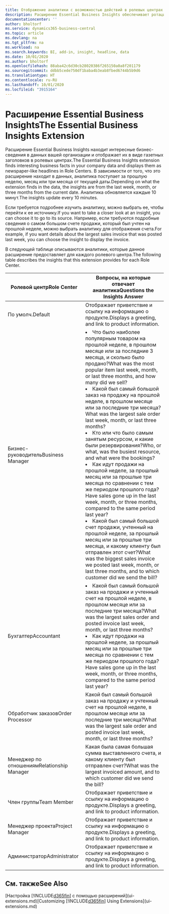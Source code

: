 ```yaml
---
title: Отображение аналитики с возможностью действий в ролевых центрах | Документация Майкрософт
description: Расширение Essential Business Insights обеспечивает ротацию серий бизнес-аналитик в ролевых центрах.
documentationcenter: ''
author: bholtorf
ms.service: dynamics365-business-central
ms.topic: article
ms.devlang: na
ms.tgt_pltfrm: na
ms.workload: na
ms.search.keywords: BI, add-in, insight, headline, data
ms.date: 10/01/2020
ms.author: bholtorf
ms.openlocfilehash: 88aba42c6d30cb28020386f265150a0a8f201179
ms.sourcegitcommit: ddbb5cede750df1baba4b3eab8fbed6744b5b9d6
ms.translationtype: HT
ms.contentlocale: ru-RU
ms.lasthandoff: 10/01/2020
ms.locfileid: "3915164"
---
```

# <a name="the-essential-business-insights-extension"></a><span data-ttu-id="af87a-103">Расширение Essential Business Insights</span><span class="sxs-lookup"><span data-stu-id="af87a-103">The Essential Business Insights Extension</span></span>
<span data-ttu-id="af87a-104">Расширение Essential Business Insights находит интересные бизнес-сведения в данных вашей организации и отображает их в виде газетных заголовков в ролевых центрах.</span><span class="sxs-lookup"><span data-stu-id="af87a-104">The Essential Business Insights extension finds interesting business facts in your company data and displays them as newspaper-like headlines in Role Centers.</span></span> <span data-ttu-id="af87a-105">В зависимости от того, что это расширение находит в данных, аналитика поступает за прошлую неделю, месяц или три месяца от текущей даты.</span><span class="sxs-lookup"><span data-stu-id="af87a-105">Depending on what the extension finds in the data, the insights are from the last week, month, or three months from the current date.</span></span> <span data-ttu-id="af87a-106">Аналитика обновляется каждые 10 минут.</span><span class="sxs-lookup"><span data-stu-id="af87a-106">The insights update every 10 minutes.</span></span>  

<span data-ttu-id="af87a-107">Если требуется подробнее изучить аналитику, можно выбрать ее, чтобы перейти к ее источнику.</span><span class="sxs-lookup"><span data-stu-id="af87a-107">If you want to take a closer look at an insight, you can choose it to go to its source.</span></span> <span data-ttu-id="af87a-108">Например, если требуются подробные сведения о самом большом счете продажи, который был учтен на прошлой неделе, можно выбрать аналитику для отображения счета.</span><span class="sxs-lookup"><span data-stu-id="af87a-108">For example, if you want details about the largest sales invoice that was posted last week, you can choose the insight to display the invoice.</span></span>

<span data-ttu-id="af87a-109">В следующей таблице описываются аналитики, которые данное расширение предоставляет для каждого ролевого центра.</span><span class="sxs-lookup"><span data-stu-id="af87a-109">The following table describes the insights that this extension provides for each Role Center.</span></span>

|<span data-ttu-id="af87a-110">Ролевой центр</span><span class="sxs-lookup"><span data-stu-id="af87a-110">Role Center</span></span>|<span data-ttu-id="af87a-111">Вопросы, на которые отвечает аналитика</span><span class="sxs-lookup"><span data-stu-id="af87a-111">Questions the Insights Answer</span></span>|
|----|-----|
|<span data-ttu-id="af87a-112">По умолч.</span><span class="sxs-lookup"><span data-stu-id="af87a-112">Default</span></span>|<span data-ttu-id="af87a-113">Отображает приветствие и ссылку на информацию о продукте.</span><span class="sxs-lookup"><span data-stu-id="af87a-113">Displays a greeting, and link to product information.</span></span>|
|<span data-ttu-id="af87a-114">Бизнес-руководитель</span><span class="sxs-lookup"><span data-stu-id="af87a-114">Business Manager</span></span>|<li> <span data-ttu-id="af87a-115">Что было наиболее популярным товаром на прошлой неделе, в прошлом месяце или за последние 3 месяца, и сколько было продано?</span><span class="sxs-lookup"><span data-stu-id="af87a-115">What was the most popular item last week, month, or last three months, and how many did we sell?</span></span><br><li> <span data-ttu-id="af87a-116">Какой был самый большой заказ на продажу на прошлой неделе, в прошлом месяце или за последние три месяца?</span><span class="sxs-lookup"><span data-stu-id="af87a-116">What was the largest sale order last week, month, or last three months?</span></span><br><li> <span data-ttu-id="af87a-117">Кто или что было самым занятым ресурсом, и какие были резервирования?</span><span class="sxs-lookup"><span data-stu-id="af87a-117">Who, or what, was the busiest resource, and what were the bookings?</span></span><br><li> <span data-ttu-id="af87a-118">Как идут продажи на прошлой неделе, за прошлый месяц или за прошлые три месяца по сравнении с тем же периодом прошлого года?</span><span class="sxs-lookup"><span data-stu-id="af87a-118">Have sales gone up in the last week, month, or three months, compared to the same period last year?</span></span><br><li> <span data-ttu-id="af87a-119">Какой был самый большой счет продажи, учтенный на прошлой неделе, за прошлый месяц или за прошлые три месяца, и какому клиенту был отправлен этот счет?</span><span class="sxs-lookup"><span data-stu-id="af87a-119">What was the biggest sales invoice we posted last week, month, or last three months, and to which customer did we send the bill?</span></span></li> |
|<span data-ttu-id="af87a-120">Бухгалтер</span><span class="sxs-lookup"><span data-stu-id="af87a-120">Accountant</span></span>|<li> <span data-ttu-id="af87a-121">Какой был самый большой заказ на продажи и учтенный счет на прошлой неделе, в прошлом месяце или за последние три месяца?</span><span class="sxs-lookup"><span data-stu-id="af87a-121">What was the largest sales order and posted invoice last week, month, or last three months?</span></span><br><li> <span data-ttu-id="af87a-122">Как идут продажи на прошлой неделе, за прошлый месяц или за прошлые три месяца по сравнении с тем же периодом прошлого года?</span><span class="sxs-lookup"><span data-stu-id="af87a-122">Have sales gone up in the last week, month, or three months, compared to the same period last year?</span></span> |
|<span data-ttu-id="af87a-123">Обработчик заказов</span><span class="sxs-lookup"><span data-stu-id="af87a-123">Order Processor</span></span>| <span data-ttu-id="af87a-124">Какой был самый большой заказ на продажу и учтенный счет на прошлой неделе, в прошлом месяце или за последние три месяца?</span><span class="sxs-lookup"><span data-stu-id="af87a-124">What was the largest sale order and posted invoice last week, month, or last three months?</span></span>|
|<span data-ttu-id="af87a-125">Менеджер по отношениям</span><span class="sxs-lookup"><span data-stu-id="af87a-125">Relationship Manager</span></span>| <span data-ttu-id="af87a-126">Какая была самая большая сумма выставленного счета, и какому клиенту был отправлен счет?</span><span class="sxs-lookup"><span data-stu-id="af87a-126">What was the largest invoiced amount, and to which customer did we send the bill?</span></span>|
|<span data-ttu-id="af87a-127">Член группы</span><span class="sxs-lookup"><span data-stu-id="af87a-127">Team Member</span></span>| <span data-ttu-id="af87a-128">Отображает приветствие и ссылку на информацию о продукте.</span><span class="sxs-lookup"><span data-stu-id="af87a-128">Displays a greeting, and link to product information.</span></span>|
|<span data-ttu-id="af87a-129">Менеджер проекта</span><span class="sxs-lookup"><span data-stu-id="af87a-129">Project Manager</span></span>| <span data-ttu-id="af87a-130">Отображает приветствие и ссылку на информацию о продукте.</span><span class="sxs-lookup"><span data-stu-id="af87a-130">Displays a greeting, and link to product information.</span></span>|
|<span data-ttu-id="af87a-131">Администратор</span><span class="sxs-lookup"><span data-stu-id="af87a-131">Administrator</span></span>| <span data-ttu-id="af87a-132">Отображает приветствие и ссылку на информацию о продукте.</span><span class="sxs-lookup"><span data-stu-id="af87a-132">Displays a greeting, and link to product information.</span></span>|

## <a name="see-also"></a><span data-ttu-id="af87a-133">См. также</span><span class="sxs-lookup"><span data-stu-id="af87a-133">See Also</span></span>
<span data-ttu-id="af87a-134">[Настройка [!INCLUDE[d365fin](includes/d365fin_md.md)] с помощью расширений](ui-extensions.md)</span><span class="sxs-lookup"><span data-stu-id="af87a-134">[Customizing [!INCLUDE[d365fin](includes/d365fin_md.md)] Using Extensions](ui-extensions.md)</span></span>
